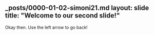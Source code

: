 _posts/0000-01-02-simoni21.md
layout: slide
title: "Welcome to our second slide!"
---
Okay then.
Use the left arrow to go back!
